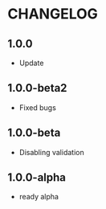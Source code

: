 CHANGELOG
==============

1.0.0
-----------------
 * Update
 
1.0.0-beta2
-----------------
 * Fixed bugs

1.0.0-beta
-----------------
 * Disabling validation

1.0.0-alpha
-----------------
 * ready alpha
